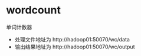 # wordcount
单词计数器

* 处理文件地址为 http://hadoop01:50070/wc/data
* 输出结果地址为 http://hadoop01:50070/wc/output
